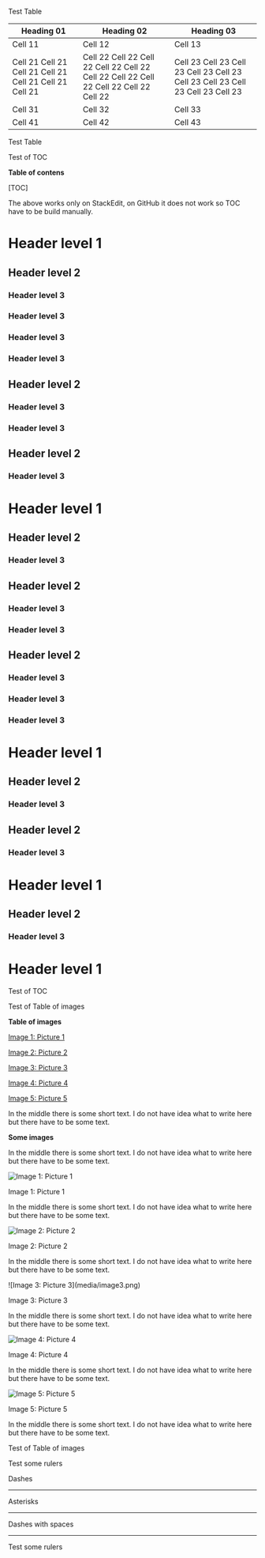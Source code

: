 Test Table


| Heading 01 | Heading 02 | Heading 03 |
|------------|------------|------------|
| Cell 11    | Cell 12    | Cell 13    |
| Cell 21                                                                         Cell 21                                                                         Cell 21                                                                         Cell 21                                                                         Cell 21                                                                         Cell 21                                                                         Cell 21    | Cell 22                                                                         Cell 22                                                                         Cell 22                                                                         Cell 22                                                                         Cell 22                                                                         Cell 22                                                                         Cell 22                                                                         Cell 22                                                                         Cell 22                                                                         Cell 22                                                                         Cell 22    | Cell 23                                                                         Cell 23                                                                         Cell 23                                                                         Cell 23                                                                         Cell 23                                                                         Cell 23                                                                         Cell 23                                                                         Cell 23                                                                         Cell 23                                                                         Cell 23    |
| Cell 31    | Cell 32    | Cell 33    |
| Cell 41    | Cell 42    | Cell 43    |


Test Table

Test of TOC

**Table of contens**

[TOC]

The above works only on StackEdit, on GitHub it does not work
so TOC have to be build manually.

Header level 1
==============

Header level 2
--------------

### Header level 3

### Header level 3

### Header level 3

### Header level 3

Header level 2
--------------

### Header level 3

### Header level 3

Header level 2
--------------

### Header level 3

Header level 1
==============

Header level 2
--------------

### Header level 3

Header level 2
--------------

### Header level 3

### Header level 3

Header level 2
--------------

### Header level 3

### Header level 3

### Header level 3

Header level 1
==============

Header level 2
--------------

### Header level 3

Header level 2
--------------

### Header level 3

Header level 1
==============

Header level 2
--------------

### Header level 3

Header level 1
==============


Test of TOC

Test of Table of images

**Table of images**

[Image 1: Picture 1](#image1)

[Image 2: Picture 2](#image2)

[Image 3: Picture 3](#image3)

[Image 4: Picture 4](#image4)

[Image 5: Picture 5](#image5)

In the middle there is some short text. I do not have
idea what to write here but there have to be some text.

**Some images**

In the middle there is some short text. I do not have
idea what to write here but there have to be some text.

<a name="image1">![Image 1: Picture 1](media/image1.png)

Image 1: Picture 1


In the middle there is some short text. I do not have
idea what to write here but there have to be some text.

<a name="image2">![Image 2: Picture 2](media/image2.png)

Image 2: Picture 2

In the middle there is some short text. I do not have
idea what to write here but there have to be some text.


<a name="image3">
![Image 3: Picture 3](media/image3.png)

Image 3: Picture 3

In the middle there is some short text. I do not have
idea what to write here but there have to be some text.


<a name="image4">![Image 4: Picture 4](media/image4.png)

Image 4: Picture 4

In the middle there is some short text. I do not have
idea what to write here but there have to be some text.


<a name="image5">![Image 5: Picture 5](media/image5.png)

Image 5: Picture 5


In the middle there is some short text. I do not have
idea what to write here but there have to be some text.



Test of Table of images


Test some rulers

Dashes

----------


Asterisks

**********


Dashes with spaces

- - - - - - -


Test some rulers
